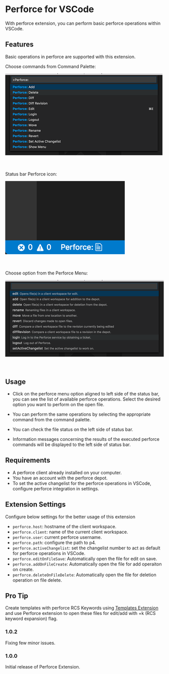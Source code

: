 # Perforce for VSCode

With perforce extension, you can perform basic perforce operations within VSCode.

## Features

Basic operations in perforce are supported with this extension.

Choose commands from Command Palette:

![Command Palette](https://github.com/bamvenkatesh/vscode-perforce/raw/master/images/palette.png)
<br/><br/><br/>

Status bar Perforce icon:

![New File](https://github.com/bamvenkatesh/vscode-perforce/raw/master/images/statusbar.png)
<br/><br/><br/>

Choose option from the Perforce Menu:

![New File](https://github.com/bamvenkatesh/vscode-perforce/raw/master/images/menu.png)
<br/><br/><br/>

## Usage

* Click on the perforce menu option aligned to left side of the status bar, you can see the list of available perforce operations. Select the desired option you want to perform on the open file.
* You can perform the same operations by selecting the appropriate command from the command palette.

* You can check the file status on the left side of status bar.
* Information messages concerning the results of the executed perforce commands will be displayed to the left side of status bar.

## Requirements

* A perforce client already installed on your computer.
* You have an account with the perforce depot.
* To set the active changelist for the perforce operations in VSCode, configure perforce integration in settings.

## Extension Settings

Configure below settings for the better usage of this extension

* `perforce.host`: hostname of the client workspace.
* `perforce.client`: name of the current client workspace.
* `perforce.user`: current perforce username. 
* `perforce.path`: configure the path to p4.
* `perforce.activeChangelist`: set the changelist number to act as default for perforce operations in VSCode.
* `perforce.editOnFileSave`: Automatically open the file for edit on save.
* `perforce.addOnFileCreate`: Automatically open the file for add operaiton on create.
* `perforce.deleteOnFileDelete`: Automatically open the file for deletion operation on file delete.

## Pro Tip

Create templates with perforce RCS Keywords using [Templates Extension](https://marketplace.visualstudio.com/items?itemName=bam.vscode-file-templates)
and use Perforce extension to open these files for edit/add with +k (RCS keyword expansion) flag.

### 1.0.2

Fixing few minor issues. 

### 1.0.0

Initial release of Perforce Extension.